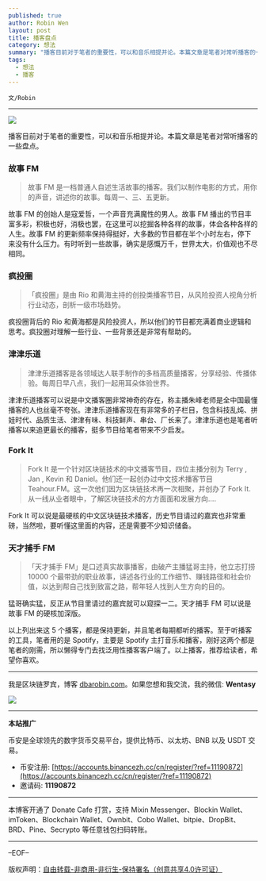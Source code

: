 ```yaml
---
published: true
author: Robin Wen
layout: post
title: 播客盘点
category: 想法
summary: "播客目前对于笔者的重要性，可以和音乐相提并论。本篇文章是笔者对常听播客的一些盘点。以上列出来这 5 个播客，都是保持更新，并且笔者每期都听的播客。至于听播客的工具，笔者用的是 Spotify，主要是 Spotify 主打音乐和播客，刚好这两个都是笔者的刚需，所以懒得专门去找泛用性播客客户端了。以上播客，推荐给读者，希望你喜欢。"
tags:
  - 想法
  - 播客
---
```


`文/Robin`

***

![](https://cdn.dbarobin.com/cebgw5r.png)

播客目前对于笔者的重要性，可以和音乐相提并论。本篇文章是笔者对常听播客的一些盘点。

### 故事 FM

> 故事 FM 是一档普通人自述生活故事的播客。我们以制作电影的方式，用你的声音，讲述你的故事。每周一、三、五更新。

故事 FM 的创始人是寇爱哲，一个声音充满魔性的男人。故事 FM 播出的节目丰富多彩，积极也好，消极也罢，在这里可以挖掘各种各样的故事，体会各种各样的人生。故事 FM 的更新频率保持得挺好，大多数的节目都在半个小时左右，停下来没有什么压力。有时听到一些故事，确实是感慨万千，世界太大，价值观也不尽相同。

### 疯投圈

> 「疯投圈」是由 Rio 和黄海主持的创投类播客节目，从风险投资人视角分析行业动态，剖析一级市场趋势。

疯投圈背后的 Rio 和黄海都是风险投资人，所以他们的节目都充满着商业逻辑和思考。疯投圈对理解一些行业、一些背景还是非常有帮助的。

### 津津乐道

> 津津乐道播客是各领域达人联手制作的多档高质量播客，分享经验、传播体验。每周日早八点，我们一起用耳朵体验世界。

津津乐道播客可以说是中文播客圈非常神奇的存在，称主播朱峰老师是全中国最懂播客的人也丝毫不夸张。津津乐道播客现在有非常多的子栏目，包含科技乱炖、拼娃时代、品质生活、津津有味、科技鲜声、串台、厂长来了。津津乐道也是笔者听播客以来追更最长的播客，挺多节目给笔者带来不少启发。

### Fork It

> Fork It 是一个针对区块链技术的中文播客节目，四位主播分别为 Terry , Jan , Kevin 和 Daniel。他们还一起创办过中文技术播客节目 Teahour.FM。这一次他们因为区块链技术再一次相聚，并创办了 Fork It. 从一线从业者眼中，了解区块链技术的方方面面和发展方向....

Fork It 可以说是最硬核的中文区块链技术播客，历史节目请过的嘉宾也非常重磅，当然啦，要听懂这里面的内容，还是需要不少知识储备。

### 天才捕手 F‪M‬

> 「天才捕手 FM」是口述真实故事播客，由破产主播猛哥主持，他立志打捞 10000 个最带劲的职业故事，讲述各行业的工作细节、赚钱路径和社会价值，以达到帮自己找到致富之路，帮年轻人找到人生方向的目的。

猛哥确实猛，反正从节目里请过的嘉宾就可以窥探一二。天才捕手 F‪M 可以说是故事 FM 的硬核加深版。

以上列出来这 5 个播客，都是保持更新，并且笔者每期都听的播客。至于听播客的工具，笔者用的是 Spotify，主要是 Spotify 主打音乐和播客，刚好这两个都是笔者的刚需，所以懒得专门去找泛用性播客客户端了。以上播客，推荐给读者，希望你喜欢。

***

我是区块链罗宾，博客 [dbarobin.com](https://dbarobin.com/)。如果您想和我交流，我的微信: **Wentasy**

![](https://cdn.dbarobin.com/v4yywe2.png)

***

**本站推广**

币安是全球领先的数字货币交易平台，提供比特币、以太坊、BNB 以及 USDT 交易。

* 币安注册: [https://accounts.binancezh.cc/cn/register/?ref=11190872](https://accounts.binancezh.cc/cn/register/?ref=11190872)
* 邀请码: **11190872**

***

本博客开通了 Donate Cafe 打赏，支持 Mixin Messenger、Blockin Wallet、imToken、Blockchain Wallet、Ownbit、Cobo Wallet、bitpie、DropBit、BRD、Pine、Secrypto 等任意钱包扫码转账。

<center>
    <div class="--donate-button"
         data-button-id="f8b9df0d-af9a-460d-8258-d3f435445075"
    ></div>
</center>

***

–EOF–

版权声明：[自由转载-非商用-非衍生-保持署名（创意共享4.0许可证）](http://creativecommons.org/licenses/by-nc-nd/4.0/deed.zh)
